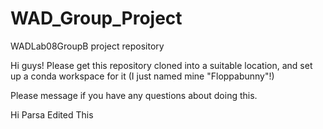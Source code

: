 # WAD_Group_Project
WADLab08GroupB project repository

Hi guys! Please get this repository cloned into a suitable location, and set up a conda workspace for it (I just named mine "Floppabunny"!)

Please message if you have any questions about doing this.

Hi Parsa Edited This
